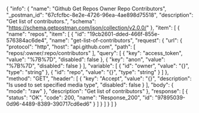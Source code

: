 {
  "info": {
    "name": "Github Get Repos Owner Repo Contributors",
    "_postman_id": "67cfcfbc-8e2e-4726-96ea-4ae898d75518",
    "description": "Get list of contributors.",
    "schema": "https://schema.getpostman.com/json/collection/v2.0.0/"
  },
  "item": [
    {
      "name": "repos",
      "item": [
        {
          "id": "19cb2601-dded-466f-855e-576384ac6de4",
          "name": "get-list-of-contributors",
          "request": {
            "url": {
              "protocol": "http",
              "host": "api.github.com",
              "path": [
                "repos/:owner/:repo/contributors"
              ],
              "query": [
                {
                  "key": "access_token",
                  "value": "%7B%7D",
                  "disabled": false
                },
                {
                  "key": "anon",
                  "value": "%7B%7D",
                  "disabled": false
                }
              ],
              "variable": [
                {
                  "id": "owner",
                  "value": "{}",
                  "type": "string"
                },
                {
                  "id": "repo",
                  "value": "{}",
                  "type": "string"
                }
              ]
            },
            "method": "GET",
            "header": [
              {
                "key": "Accept",
                "value": "{}",
                "description": "Is used to set specified media type",
                "disabled": false
              }
            ],
            "body": {
              "mode": "raw"
            },
            "description": "Get list of contributors"
          },
          "response": [
            {
              "status": "OK",
              "code": 200,
              "name": "Response_200",
              "id": "97895039-0d96-4489-8389-390717cd6ed6"
            }
          ]
        }
      ]
    }
  ]
}
